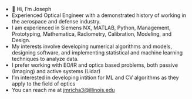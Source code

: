 - 👋 Hi, I’m Joseph
- Experienced Optical Engineer with a demonstrated history of working in the aerospace and defense industry. 
- I am experienced in Siemens NX, MATLAB, Python, Management, Prototyping, Mathematica, Radiometry, Calibration, Modeling, and Design. 
- My interests involve developing numerical algorithms and models, designing software, and implementing statistical and machine learning techniques to analyze data.
- I prefer working with EO/IR and optics based problems, both passive (Imaging) and active systems (Lidar)
- I’m interested in developing intition for ML and CV algorithms as they apply to the field of optics
- You can reach me at jmricha3@illinois.edu 

<!---
jmricha3/jmricha3 is a ✨ special ✨ repository because its `README.md` (this file) appears on your GitHub profile.
You can click the Preview link to take a look at your changes.
--->
